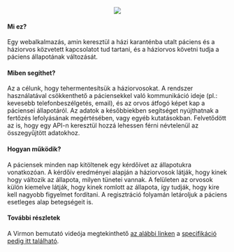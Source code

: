 <p align="center"><img src="https://assets-github.s3.amazonaws.com/repo/virmon/virmon_logo.png"></p>

#### Mi ez?
Egy webalkalmazás, amin keresztül a házi karanténba utalt páciens és a háziorvos közvetett
kapcsolatot tud tartani, és a háziorvos követni tudja a páciens állapotának változását.

#### Miben segíthet?
Az a célunk, hogy tehermentesítsük a háziorvosokat. A rendszer használatával
csökkenthető a páciensekkel való kommunikáció ideje (pl.: kevesebb telefonbeszélgetés,
email), és az orvos átfogó képet kap a páciensei állapotáról.
Az adatok a későbbiekben segítséget nyújthatnak a fertőzés lefolyásának megértésében,
vagy egyéb kutatásokban. Felvetődött az is, hogy egy API-n keresztül hozzá lehessen férni
névtelenül az összegyűjtött adatokhoz.

#### Hogyan működik?
A páciensek minden nap kitöltenek egy kérdőívet az állapotukra vonatkozóan. A kérdőív
eredményei alapján a háziorvosok látják, hogy kinek hogy változik az állapota, milyen tünetei
vannak.
A felületen az orvosok külön kiemelve látják, hogy kinek romlott az állapota, így tudják, hogy
kire kell nagyobb figyelmet fordítani.
A regisztráció folyamán letároljuk a páciens esetleges alap betegségeit is.

#### További részletek
A Virmon bemutató videója megtekinthető [az alábbi linken](https://shrt.hu/virmonpromo) a [specifikáció pedig itt található](https://shrt.hu/virmondocs).

